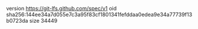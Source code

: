 version https://git-lfs.github.com/spec/v1
oid sha256:144ee34a7d055e7c3a95f83cf1801341fefddaa0edea9e34a77739f13b0723da
size 34449
